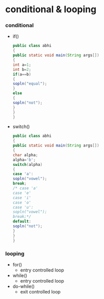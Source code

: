 # conditional & looping

### conditional

- if()
    
    ```java
    public class abhi
    {
    public static void main(String args[])
    {
    int a=1;
    int b=2;
    if(a==b)
    {
    sopln("equal");
    }
    else
    {
    sopln("not");
    }
    }
    }
    ```
    
- switch()
    
    ```java
    public class abhi
    {
    public static void main(String args[])
    {
    char alpha;
    alpha='b';
    switch(alpha)
    {
    case 'a':
    sopln("vowel");
    break;
    /* case 'a'
    case 'e'
    case 'i'
    case 'o'
    case 'u':
    sopln("vowel");
    break;*/
    default:
    sopln("not");
    }
    }
    }
    ```
    

### looping

- for()
    - entry controlled loop
- while()
    - entry controlled loop
- do-while()
    - exit controlled loop